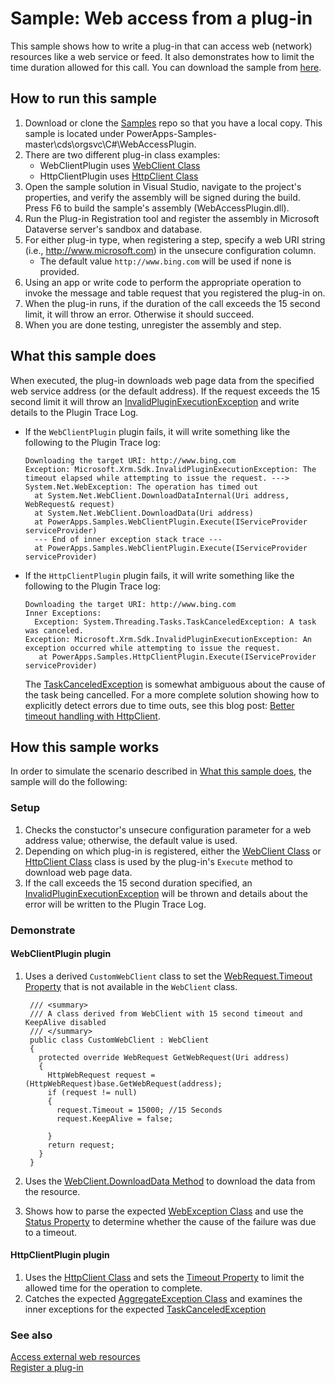 # Sample: Web access from a plug-in

This sample shows how to write a plug-in that can access web (network) resources like a web service or feed. It also demonstrates how to limit the time duration allowed for this call. You can download the sample from [here](https://github.com/Microsoft/PowerApps-Samples/tree/master/dataverse/orgsvc/C%23/WebAccessPlugin).

## How to run this sample

1. Download or clone the [Samples](https://github.com/Microsoft/PowerApps-Samples) repo so that you have a local copy. This sample is located under PowerApps-Samples-master\cds\orgsvc\C#\WebAccessPlugin.
1. There are two different plug-in class examples: 
    - WebClientPlugin uses [WebClient Class](https://docs.microsoft.com/en-us/dotnet/api/system.net.webclient)
    - HttpClientPlugin uses [HttpClient Class](https://docs.microsoft.com/en-us/dotnet/api/system.net.http.httpclient)
1. Open the sample solution in Visual Studio, navigate to the project's properties, and verify the assembly will be signed during the build. Press F6 to build the sample's assembly (WebAccessPlugin.dll).
1. Run the Plug-in Registration tool and register the assembly in Microsoft Dataverse server's sandbox and database. 
1. For either plug-in type, when registering a step, specify a web URI string (i.e., http://www.microsoft.com) in the unsecure configuration column.
    - The default value `http://www.bing.com` will be used if none is provided.
1. Using an app or write code to perform the appropriate operation to invoke the message and table request that you registered the plug-in on.
1. When the plug-in runs, if the duration of the call exceeds the 15 second limit, it will throw an error. Otherwise it should succeed.
1. When you are done testing, unregister the assembly and step.

## What this sample does

When executed, the plug-in downloads web page data from the specified web service address (or the default address). 
If the request exceeds the 15 second limit it will throw an [InvalidPluginExecutionException](https://docs.microsoft.com/en-us/dotnet/api/microsoft.xrm.sdk.invalidpluginexecutionexception) 
and write details to the Plugin Trace Log.

- If the `WebClientPlugin` plugin fails, it will write something like the following to the Plugin Trace log:
    ```
    Downloading the target URI: http://www.bing.com
    Exception: Microsoft.Xrm.Sdk.InvalidPluginExecutionException: The timeout elapsed while attempting to issue the request. ---> System.Net.WebException: The operation has timed out
      at System.Net.WebClient.DownloadDataInternal(Uri address, WebRequest& request)
      at System.Net.WebClient.DownloadData(Uri address)
      at PowerApps.Samples.WebClientPlugin.Execute(IServiceProvider serviceProvider)
      --- End of inner exception stack trace ---
      at PowerApps.Samples.WebClientPlugin.Execute(IServiceProvider serviceProvider)
    ```

- If the `HttpClientPlugin` plugin fails, it will write something like the following to the Plugin Trace log:
    ```
    Downloading the target URI: http://www.bing.com
    Inner Exceptions:
      Exception: System.Threading.Tasks.TaskCanceledException: A task was canceled.
    Exception: Microsoft.Xrm.Sdk.InvalidPluginExecutionException: An exception occurred while attempting to issue the request.
       at PowerApps.Samples.HttpClientPlugin.Execute(IServiceProvider serviceProvider)
    ```
    The [TaskCanceledException](https://docs.microsoft.com/en-us/dotnet/api/system.threading.tasks.taskcanceledexception) is somewhat ambiguous about the cause of the task being cancelled. For a more complete solution showing how to explicitly detect errors due to time outs, see this blog post: [Better timeout handling with HttpClient](https://thomaslevesque.com/2018/02/25/better-timeout-handling-with-httpclient/).

## How this sample works

In order to simulate the scenario described in [What this sample does](#what-this-sample-does), the sample will do the following:

### Setup

1. Checks the constuctor's unsecure configuration parameter for a web address value; otherwise, the default value is used.
2. Depending on which plug-in is registered, either the  [WebClient Class](https://docs.microsoft.com/en-us/dotnet/api/system.net.webclient) or  [HttpClient Class](https://docs.microsoft.com/en-us/dotnet/api/system.net.http.httpclient) class is used by the plug-in's `Execute` method to download web page data.
3. If the call exceeds the 15 second duration specified, an [InvalidPluginExecutionException](https://docs.microsoft.com/en-us/dotnet/api/microsoft.xrm.sdk.invalidpluginexecutionexception) will be thrown and details about the error will be written to the Plugin Trace Log.

### Demonstrate

#### WebClientPlugin plugin

1. Uses a derived `CustomWebClient` class to set the [WebRequest.Timeout Property](https://docs.microsoft.com/en-us/dotnet/api/system.net.webrequest.timeout) that is not available in the `WebClient` class.

   ````
    /// <summary>
    /// A class derived from WebClient with 15 second timeout and KeepAlive disabled
    /// </summary>
    public class CustomWebClient : WebClient
    {
      protected override WebRequest GetWebRequest(Uri address)
      {
        HttpWebRequest request = (HttpWebRequest)base.GetWebRequest(address);
        if (request != null)
        {
          request.Timeout = 15000; //15 Seconds
          request.KeepAlive = false;
          
        }
        return request;
      }
    }
    ````

1. Uses the [WebClient.DownloadData Method](https://docs.microsoft.com/en-us/dotnet/api/system.net.webclient.downloaddata) to download the data from the resource.
1. Shows how to parse the expected [WebException Class](https://docs.microsoft.com/en-us/dotnet/api/system.net.webexception) and use the [Status Property](https://docs.microsoft.com/en-us/dotnet/api/system.net.webexception.status) to determine whether the cause of the failure was due to a timeout.

#### HttpClientPlugin plugin

1. Uses the [HttpClient Class](https://docs.microsoft.com/en-us/dotnet/api/system.net.http.httpclient) and sets the [Timeout Property](https://docs.microsoft.com/en-us/dotnet/api/system.net.http.httpclient.timeout) to limit the allowed time for the operation to complete.
1. Catches the expected [AggregateException Class](https://docs.microsoft.com/en-us/dotnet/api/system.aggregateexception) and examines the inner exceptions for the expected [TaskCanceledException](https://docs.microsoft.com/en-us/dotnet/api/system.threading.tasks.taskcanceledexception)

### See also
[Access external web resources](https://docs.microsoft.com/en-us/powerapps/developer/common-data-service/access-web-services)<br/>
[Register a plug-in](https://docs.microsoft.com/en-us/powerapps/developer/common-data-service/register-plug-in)